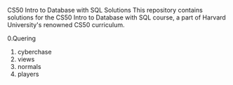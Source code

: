 CS50 Intro to Database with SQL Solutions
This repository contains solutions for the CS50 Intro to Database with SQL course, a part of Harvard University's renowned CS50 curriculum.

0.Quering 
  1. cyberchase
  2. views
  3. normals
  4. players
